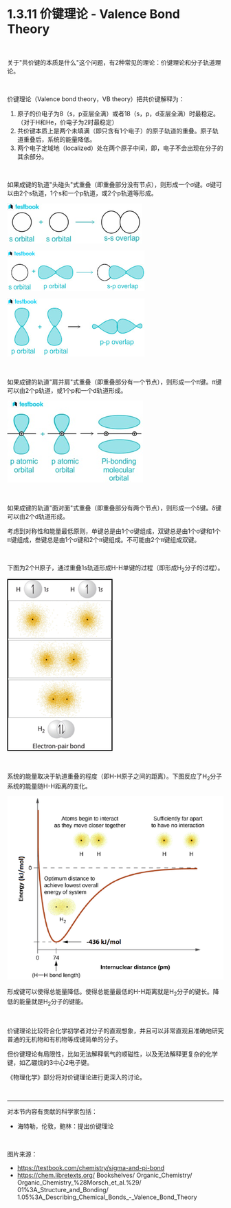 # 1.3.11 价键理论 - Valence Bond Theory

<br>

关于"共价键的本质是什么"这个问题，有2种常见的理论：价键理论和分子轨道理论。

<br>

价键理论（Valence bond theory，VB theory）把共价键解释为：

1. 原子的价电子为8（s，p亚层全满）或者18（s，p，d亚层全满）时最稳定。（对于H和He，价电子为2时最稳定）
2. 共价键本质上是两个未填满（即只含有1个电子）的原子轨道的重叠。原子轨道重叠后，系统的能量降低。
3. 两个电子定域地（localized）处在两个原子中间，即，电子不会出现在分子的其余部分。

<br>

如果成键的轨道"头碰头"式重叠（即重叠部分没有节点），则形成一个σ键。σ键可以由2个s轨道，1个s和一个p轨道，或2个p轨道等形成。

![σ键的形成](img/1.3.11-1.jpg)

![σ键的形成2](img/1.3.11-2.jpg)

![σ键的形成3](img/1.3.11-3.jpg)

<br>

如果成键的轨道"肩并肩"式重叠（即重叠部分有一个节点），则形成一个π键。π键可以由2个p轨道，或1个p和一个d轨道形成。

![π键的形成](img/1.3.11-4.jpg)

<br>

如果成键的轨道"面对面"式重叠（即重叠部分有两个节点），则形成一个δ键。δ键可以由2个d轨道形成。

考虑到对称性和能量最低原则，单键总是由1个σ键组成，双键总是由1个σ键和1个π键组成，叁键总是由1个σ键和2个π键组成。不可能由2个π键组成双键。

<br>

下图为2个H原子，通过重叠1s轨道形成H-H单键的过程（即形成H<sub>2</sub>分子的过程）。

![H<sub>2</sub>分子的形成](img/1.3.11-5.png)

<br>

系统的能量取决于轨道重叠的程度（即H-H原子之间的距离）。下图反应了H<sub>2</sub>分子系统的能量随H-H距离的变化。

![H<sub>2</sub>分子的能量曲线](img/1.3.11-6.png)

形成键可以使得总能量降低。使得总能量最低的H-H距离就是H<sub>2</sub>分子的键长。降低的能量就是H<sub>2</sub>分子的键能。

<br>

价键理论比较符合化学初学者对分子的直观想象，并且可以非常直观且准确地研究普通的无机物和有机物等成键简单的分子。

但价键理论有局限性，比如无法解释氧气的顺磁性，以及无法解释更复杂的化学键，如乙硼烷的3中心2电子键。

《物理化学》部分将对价键理论进行更深入的讨论。

<br>

---

对本节内容有贡献的科学家包括：

- 海特勒，伦敦，鲍林：提出价键理论

<br>

图片来源：

- https://testbook.com/chemistry/sigma-and-pi-bond
- https://chem.libretexts.org/ Bookshelves/ Organic_Chemistry/ Organic_Chemistry_%28Morsch_et_al.%29/ 01%3A_Structure_and_Bonding/ 1.05%3A_Describing_Chemical_Bonds_-_Valence_Bond_Theory